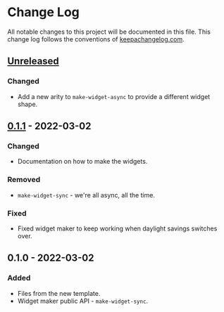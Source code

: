 # Change Log
All notable changes to this project will be documented in this file. This change log follows the conventions of [keepachangelog.com](http://keepachangelog.com/).

## [Unreleased]
### Changed
- Add a new arity to `make-widget-async` to provide a different widget shape.

## [0.1.1] - 2022-03-02
### Changed
- Documentation on how to make the widgets.

### Removed
- `make-widget-sync` - we're all async, all the time.

### Fixed
- Fixed widget maker to keep working when daylight savings switches over.

## 0.1.0 - 2022-03-02
### Added
- Files from the new template.
- Widget maker public API - `make-widget-sync`.

[Unreleased]: https://source-host.site/your-name/org.clojars.alai57/web-app/compare/0.1.1...HEAD
[0.1.1]: https://source-host.site/your-name/org.clojars.alai57/web-app/compare/0.1.0...0.1.1
